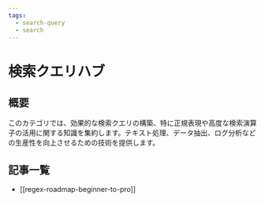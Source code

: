 ```yaml
---
tags:
  - search-query
  - search
---
```


# 検索クエリハブ

## 概要
このカテゴリでは、効果的な検索クエリの構築、特に正規表現や高度な検索演算子の活用に関する知識を集約します。テキスト処理、データ抽出、ログ分析などの生産性を向上させるための技術を提供します。

## 記事一覧
* [[regex-roadmap-beginner-to-pro]]
